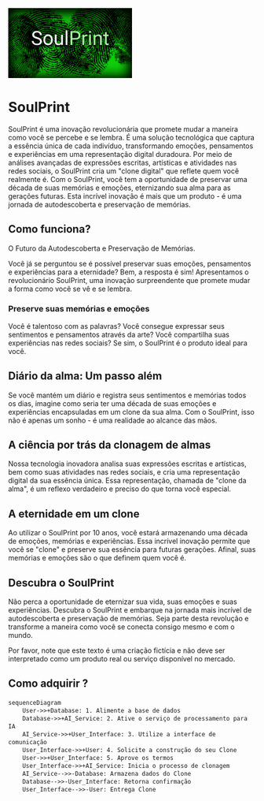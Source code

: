 <img src="./img/banner.png" height="50%" width="50%" alt="Unform" />

# SoulPrint

SoulPrint é uma inovação revolucionária que promete mudar a maneira como você se percebe e se lembra. É uma solução tecnológica que captura a essência única de cada indivíduo, transformando emoções, pensamentos e experiências em uma representação digital duradoura. Por meio de análises avançadas de expressões escritas, artísticas e atividades nas redes sociais, o SoulPrint cria um "clone digital" que reflete quem você realmente é. Com o SoulPrint, você tem a oportunidade de preservar uma década de suas memórias e emoções, eternizando sua alma para as gerações futuras. Esta incrível inovação é mais que um produto - é uma jornada de autodescoberta e preservação de memórias.

## Como funciona?

O Futuro da Autodescoberta e Preservação de Memórias.

Você já se perguntou se é possível preservar suas emoções, pensamentos e experiências para a eternidade? Bem, a resposta é sim! Apresentamos o revolucionário SoulPrint, uma inovação surpreendente que promete mudar a forma como você se vê e se lembra.

### Preserve suas memórias e emoções
Você é talentoso com as palavras? Você consegue expressar seus sentimentos e pensamentos através da arte? Você compartilha suas experiências nas redes sociais? Se sim, o SoulPrint é o produto ideal para você.

## Diário da alma: Um passo além
Se você mantém um diário e registra seus sentimentos e memórias todos os dias, imagine como seria ter uma década de suas emoções e experiências encapsuladas em um clone da sua alma. Com o SoulPrint, isso não é apenas um sonho - é uma realidade ao alcance das mãos.

## A ciência por trás da clonagem de almas
Nossa tecnologia inovadora analisa suas expressões escritas e artísticas, bem como suas atividades nas redes sociais, e cria uma representação digital da sua essência única. Essa representação, chamada de "clone da alma", é um reflexo verdadeiro e preciso do que torna você especial.

## A eternidade em um clone
Ao utilizar o SoulPrint por 10 anos, você estará armazenando uma década de emoções, memórias e experiências. Essa incrível inovação permite que você se "clone" e preserve sua essência para futuras gerações. Afinal, suas memórias e emoções são o que definem quem você é.

## Descubra o SoulPrint
Não perca a oportunidade de eternizar sua vida, suas emoções e suas experiências. Descubra o SoulPrint e embarque na jornada mais incrível de autodescoberta e preservação de memórias. Seja parte desta revolução e transforme a maneira como você se conecta consigo mesmo e com o mundo.

Por favor, note que este texto é uma criação fictícia e não deve ser interpretado como um produto real ou serviço disponível no mercado.

## Como adquirir ?

```mermaid
sequenceDiagram
    User->>+Database: 1. Alimente a base de dados
    Database->>+AI_Service: 2. Ative o serviço de processamento para IA
    AI_Service->>+User_Interface: 3. Utilize a interface de comunicação
    User_Interface->>+User: 4. Solicite a construção do seu Clone
    User->>+User_Interface: 5. Aprove os termos
    User_Interface->>+AI_Service: Inicia o processo de clonagem
    AI_Service-->>-Database: Armazena dados do Clone
    Database-->>-User_Interface: Retorna confirmação
    User_Interface-->>-User: Entrega Clone
```

